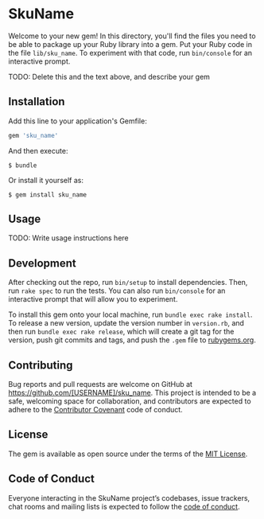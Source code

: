 # SkuName

Welcome to your new gem! In this directory, you'll find the files you need to be able to package up your Ruby library into a gem. Put your Ruby code in the file `lib/sku_name`. To experiment with that code, run `bin/console` for an interactive prompt.

TODO: Delete this and the text above, and describe your gem

## Installation

Add this line to your application's Gemfile:

```ruby
gem 'sku_name'
```

And then execute:

    $ bundle

Or install it yourself as:

    $ gem install sku_name

## Usage

TODO: Write usage instructions here

## Development

After checking out the repo, run `bin/setup` to install dependencies. Then, run `rake spec` to run the tests. You can also run `bin/console` for an interactive prompt that will allow you to experiment.

To install this gem onto your local machine, run `bundle exec rake install`. To release a new version, update the version number in `version.rb`, and then run `bundle exec rake release`, which will create a git tag for the version, push git commits and tags, and push the `.gem` file to [rubygems.org](https://rubygems.org).

## Contributing

Bug reports and pull requests are welcome on GitHub at https://github.com/[USERNAME]/sku_name. This project is intended to be a safe, welcoming space for collaboration, and contributors are expected to adhere to the [Contributor Covenant](http://contributor-covenant.org) code of conduct.

## License

The gem is available as open source under the terms of the [MIT License](https://opensource.org/licenses/MIT).

## Code of Conduct

Everyone interacting in the SkuName project’s codebases, issue trackers, chat rooms and mailing lists is expected to follow the [code of conduct](https://github.com/[USERNAME]/sku_name/blob/master/CODE_OF_CONDUCT.md).
